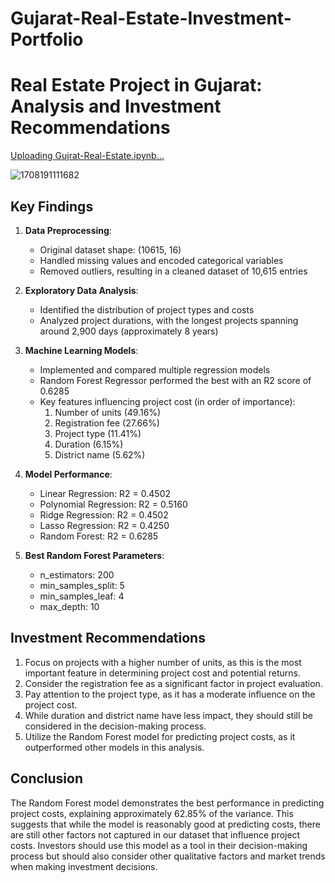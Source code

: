 # Gujarat-Real-Estate-Investment-Portfolio

# Real Estate Project in Gujarat: Analysis and Investment Recommendations

[Uploading Gujrat-Real-Estate.ipynb…]()


![1708191111682](https://github.com/user-attachments/assets/bcb80277-b297-4ddb-a2ea-0cd92d510996)


## Key Findings

1. **Data Preprocessing**: 
   - Original dataset shape: (10615, 16)
   - Handled missing values and encoded categorical variables
   - Removed outliers, resulting in a cleaned dataset of 10,615 entries

2. **Exploratory Data Analysis**:
   - Identified the distribution of project types and costs
   - Analyzed project durations, with the longest projects spanning around 2,900 days (approximately 8 years)

3. **Machine Learning Models**:
   - Implemented and compared multiple regression models
   - Random Forest Regressor performed the best with an R2 score of 0.6285
   - Key features influencing project cost (in order of importance):
     1. Number of units (49.16%)
     2. Registration fee (27.66%)
     3. Project type (11.41%)
     4. Duration (6.15%)
     5. District name (5.62%)

4. **Model Performance**:
   - Linear Regression: R2 = 0.4502
   - Polynomial Regression: R2 = 0.5160
   - Ridge Regression: R2 = 0.4502
   - Lasso Regression: R2 = 0.4250
   - Random Forest: R2 = 0.6285

5. **Best Random Forest Parameters**:
   - n_estimators: 200
   - min_samples_split: 5
   - min_samples_leaf: 4
   - max_depth: 10

## Investment Recommendations

1. Focus on projects with a higher number of units, as this is the most important feature in determining project cost and potential returns.
2. Consider the registration fee as a significant factor in project evaluation.
3. Pay attention to the project type, as it has a moderate influence on the project cost.
4. While duration and district name have less impact, they should still be considered in the decision-making process.
5. Utilize the Random Forest model for predicting project costs, as it outperformed other models in this analysis.

## Conclusion

The Random Forest model demonstrates the best performance in predicting project costs, explaining approximately 62.85% of the variance. This suggests that while the model is reasonably good at predicting costs, there are still other factors not captured in our dataset that influence project costs. Investors should use this model as a tool in their decision-making process but should also consider other qualitative factors and market trends when making investment decisions.

